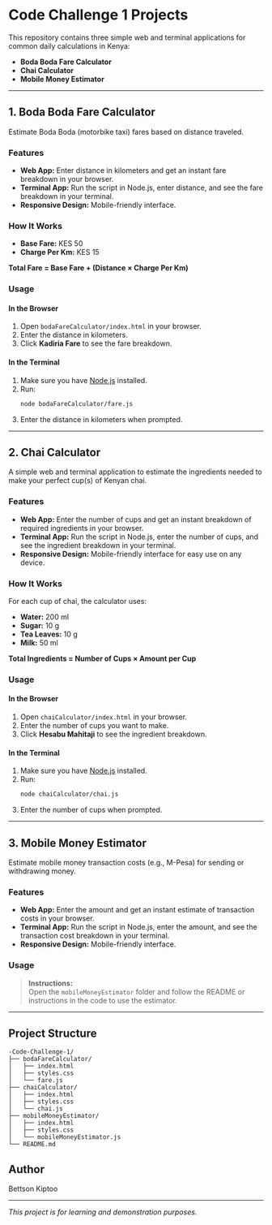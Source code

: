 # Code Challenge 1 Projects

This repository contains three simple web and terminal applications for common daily calculations in Kenya:

- **Boda Boda Fare Calculator**
- **Chai Calculator**
- **Mobile Money Estimator**

---

## 1. Boda Boda Fare Calculator

Estimate Boda Boda (motorbike taxi) fares based on distance traveled.

### Features

- **Web App:** Enter distance in kilometers and get an instant fare breakdown in your browser.
- **Terminal App:** Run the script in Node.js, enter distance, and see the fare breakdown in your terminal.
- **Responsive Design:** Mobile-friendly interface.

### How It Works

- **Base Fare:** KES 50
- **Charge Per Km:** KES 15

**Total Fare = Base Fare + (Distance × Charge Per Km)**

### Usage

#### In the Browser

1. Open `bodaFareCalculator/index.html` in your browser.
2. Enter the distance in kilometers.
3. Click **Kadiria Fare** to see the fare breakdown.

#### In the Terminal

1. Make sure you have [Node.js](https://nodejs.org/) installed.
2. Run:
   ```bash
   node bodaFareCalculator/fare.js
   ```
3. Enter the distance in kilometers when prompted.

---

## 2. Chai Calculator

A simple web and terminal application to estimate the ingredients needed to make your perfect cup(s) of Kenyan chai.

### Features

- **Web App:** Enter the number of cups and get an instant breakdown of required ingredients in your browser.
- **Terminal App:** Run the script in Node.js, enter the number of cups, and see the ingredient breakdown in your terminal.
- **Responsive Design:** Mobile-friendly interface for easy use on any device.

### How It Works

For each cup of chai, the calculator uses:

- **Water:** 200 ml
- **Sugar:** 10 g
- **Tea Leaves:** 10 g
- **Milk:** 50 ml

**Total Ingredients = Number of Cups × Amount per Cup**

### Usage

#### In the Browser

1. Open `chaiCalculator/index.html` in your browser.
2. Enter the number of cups you want to make.
3. Click **Hesabu Mahitaji** to see the ingredient breakdown.

#### In the Terminal

1. Make sure you have [Node.js](https://nodejs.org/) installed.
2. Run:
   ```bash
   node chaiCalculator/chai.js
   ```
3. Enter the number of cups when prompted.

---

## 3. Mobile Money Estimator

Estimate mobile money transaction costs (e.g., M-Pesa) for sending or withdrawing money.

### Features

- **Web App:** Enter the amount and get an instant estimate of transaction costs in your browser.
- **Terminal App:** Run the script in Node.js, enter the amount, and see the transaction cost breakdown in your terminal.
- **Responsive Design:** Mobile-friendly interface.

### Usage

> **Instructions:**  
> Open the `mobileMoneyEstimator` folder and follow the README or instructions in the code to use the estimator.

---

## Project Structure

```
-Code-Challenge-1/
├── bodaFareCalculator/
│   ├── index.html
│   ├── styles.css
│   └── fare.js
├── chaiCalculator/
│   ├── index.html
│   ├── styles.css
│   └── chai.js
├── mobileMoneyEstimator/
│   ├── index.html
│   ├── styles.css
│   └── mobileMoneyEstimator.js
└── README.md
```

## Author

Bettson Kiptoo

---

*This project is for learning and demonstration purposes.*